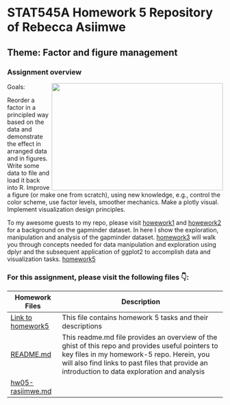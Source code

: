 # STAT545A Homework 5 Repository of Rebecca Asiimwe 

## Theme: Factor and figure management

### Assignment overview
[<img align ="right" src="https://github.com/STAT545-UBC-students/hw05-rasiimwe/blob/master/Plugins/plotlygm.gif" width="400" height="250"/>](https://github.com/STAT545-UBC-students/hw05-rasiimwe/blob/master/Plugins/plotlygm.gif)

Goals:

Reorder a factor in a principled way based on the data and demonstrate the effect in arranged data and in figures.
Write some data to file and load it back into R.
Improve a figure (or make one from scratch), using new knowledge, e.g., control the color scheme, use factor levels, smoother mechanics.
Make a plotly visual.
Implement visualization design principles.

To my awesome guests to my repo, please visit [howework1](https://github.com/STAT545-UBC-students/hw01-rasiimwe) and [howework2](https://github.com/STAT545-UBC-students/hw02-rasiimwe/blob/master/hw02.md) for a background on the gapminder dataset. In here I show the exploration, manipulation and analysis of the gapminder dataset. [homework3](https://github.com/STAT545-UBC-students/hw03-rasiimwe/blob/master/hw03-rasiimwe.md) will walk you through concepts needed for  data manipulation and exploration using dplyr and the subsequent application of ggplot2 to accomplish data and visualization tasks. [homework5](https://github.com/STAT545-UBC-students/hw04-rasiimwe/blob/master/hw04-rasiimwe.md)


### For this assignment, please visit the following files :point_down::

|   **Homework Files**   | **Description** |
|----------------|------------|
|[Link to homework5](http://stat545.com/Classroom/assignments/hw05/hw05.html)|This file contains homework 5 tasks and their descriptions|
|[README.md](https://github.com/STAT545-UBC-students/hw05-rasiimwe/blob/master/README.md)|This readme.md file provides an overview of the ghist of this repo and provides useful pointers to key files in my homework-5 repo. Herein, you will also find links to past files that provide an introduction to data exploration and analysis |
|[hw05-rasiimwe.md](https://github.com/STAT545-UBC-students/hw05-rasiimwe/blob/master/hw05-rasiimwe.md)| |


